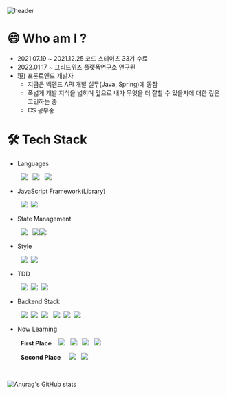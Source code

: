 
![header](https://capsule-render.vercel.app/api?type=slice&color=7dcbf8&height=200&fontColor=313131&section=header&text=Je-developer&animation=fadeIn)

# 😄 Who am I ? 
- 2021.07.19 ~ 2021.12.25 코드 스테이츠 33기 수료
- 2022.01.17 ~ 그리드위즈 플랫폼연구소 연구원
- 現) 프론트엔드 개발자
    - 지금은 백엔드 API 개발 실무(Java, Spring)에 동참
    - 폭넓게 개발 지식을 넓히며 앞으로 내가 무엇을 더 잘할 수 있을지에 대한 깊은 고민하는 중
    - CS 공부중

    
    
    
# 🛠 Tech Stack

      
- Languages 
    
&nbsp;&nbsp;&nbsp;&nbsp;&nbsp;&nbsp;&nbsp; <img src="https://img.shields.io/badge/javascript-F7DF1E?style=flat-square&logo=javascript&logoColor=black">  &nbsp; <img src="https://img.shields.io/badge/TypeScript-blue?style=flat-square&logo=TypeScript&logoColor=white"/> &nbsp; <img src="https://img.shields.io/badge/Java-ED8B00?style=flat-square&logo=java&logoColor=white">
     
       
- JavaScript Framework(Library)  
    
&nbsp;&nbsp;&nbsp;&nbsp;&nbsp;&nbsp;&nbsp; <img src="https://img.shields.io/badge/React-61DAFB?style=flat-square&logo=react&logoColor=white"/>  &nbsp;<img src="https://img.shields.io/badge/vue.js-4FC08D?style=flat-square&logo=vue.js&logoColor=white" /> 

        
- State Management

&nbsp;&nbsp;&nbsp;&nbsp;&nbsp;&nbsp;&nbsp; <img src="https://img.shields.io/badge/redux-8A2BE2?style=flat-square&logo=redux&logoColor=white"> &nbsp;  <img src="https://img.shields.io/badge/pinia (formerly vuex)-ffd75a?style=flat-square&logo=pinia&logoColor=white"><img src="https://img.shields.io/badge/vuex-3eb07b?style=flat-square&logo=vue.js&logoColor=white"> 
    
- Style 
    
&nbsp;&nbsp;&nbsp;&nbsp;&nbsp;&nbsp;&nbsp; <img src="https://img.shields.io/badge/Styled%20Components-DB7093?style=flat-square&logo=styled-components&logoColor=white"/>  &nbsp;<img src="https://img.shields.io/badge/sass-cf649a?style=flat-square&logo=sass&logoColor=white" />

- TDD
    
&nbsp;&nbsp;&nbsp;&nbsp;&nbsp;&nbsp;&nbsp; <img src="https://img.shields.io/badge/jest-9a405a?style=flat-square&logo=jest&logoColor=white"> &nbsp;<img src="https://img.shields.io/badge/vitest-6f9e34?style=flat-square&logo=vitest&logoColor=white"> &nbsp;<img src="https://img.shields.io/badge/JUnit-6DB33F?style=flat-square&logo=junit&logoColor=white">
  

- Backend Stack
    
&nbsp;&nbsp;&nbsp;&nbsp;&nbsp;&nbsp;&nbsp; <img src="https://img.shields.io/badge/Node.js-43853D?style=flat-square&logo=node.js&logoColor=white">  &nbsp;<img src="https://img.shields.io/badge/express-555555?style=flat-square&logo=express&logoColor=white">  &nbsp;<img src="https://img.shields.io/badge/Sequelize-52B0E7?style=flat-square&logo=Sequelize&logoColor=white"> &nbsp; <img src="https://img.shields.io/badge/Spring Boot-6DB33F?style=flat-square&logo=spring&logoColor=white"> &nbsp;<img src="https://img.shields.io/badge/mysql-4479A1?style=flat-square&logo=mysql&logoColor=white"> &nbsp;<img src="https://img.shields.io/badge/mariadb-4479A1?style=flat-square&logo=mariadb&logoColor=white"> 

    


    
- Now Learning  

&nbsp;&nbsp;&nbsp;&nbsp;&nbsp;&nbsp;&nbsp; **First Place** &nbsp;&nbsp; <img src="https://img.shields.io/badge/mobx-de5e0c?style=flat-square&logo=mobx&logoColor=white"> &nbsp; <img src="https://img.shields.io/badge/recoil-3479e5?style=flat-square&logo=recoil&logoColor=white">  &nbsp; <img src="https://img.shields.io/badge/Spring Sequrity-6DB33F?style=flat-square&logo=spring&logoColor=white">  &nbsp; <img src="https://img.shields.io/badge/Spring JPA-6DB33F?style=flat-square&logo=spring&logoColor=white">
    
&nbsp;&nbsp;&nbsp;&nbsp;&nbsp;&nbsp;&nbsp; **Second Place** &nbsp; &nbsp; <img src="https://img.shields.io/badge/Python-3776AB?style=flat-square&logo=python&logoColor=white"> &nbsp; <img src="https://img.shields.io/badge/MongoDB-4EA94B?style=flat-square&logo=mongodb&logoColor=white"> 
    
       
<br/>
      
  
![Anurag's GitHub stats](https://github-readme-stats.vercel.app/api?username=Je-chan&show_icons=true&theme=radical)
